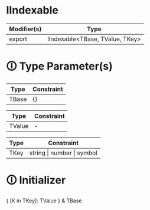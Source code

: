 # IIndexable

| Modifier(s)                            | Type                     |
|----------------------------------------|--------------------------|
| export | IIndexable&lt;TBase, TValue, TKey&gt; |

# &#128712; Type Parameter(s)

| Type  | Constraint |
| ----- | ---------- |
| TBase | {}         |

| Type   | Constraint |
| ------ | ---------- |
| TValue | -          |

| Type | Constraint                         |
| ---- | ---------------------------------- |
| TKey | string &#124; number &#124; symbol |

# &#128712; Initializer

{ [K in TKey]: TValue } & TBase